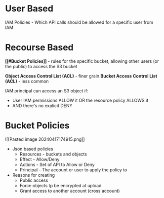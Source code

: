 # User Based
IAM Policies - Which API calls should be allowed for a specific user from IAM

# Recourse Based
**[[#Bucket Policies]]** - rules for the specific bucket, allowing other users (or the public) to access the S3 bucket

**Object Access Control List (ACL)** - finer grain
**Bucket Access Control List (ACL)** - less common

IAM principal can access an S3 object if:
- User IAM permissions ALLOW it OR the resource policy ALLOWS it
- AND there's no explicit DENY


# Bucket Policies
![[Pasted image 20240417174915.png]]
- Json based policies
	- Resources - buckets and objects
	- Effect - Allow/Deny
	- Actions - Set of API to Allow or Deny
	- Principal - The account or user to apply the policy to
- Reasons for creating
	- Public access
	- Force objects tp be encrypted at upload
	- Grant access to another account (cross account)